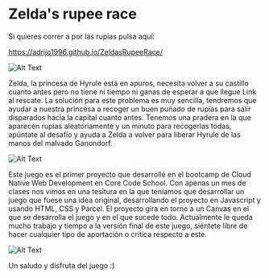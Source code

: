 # Zelda's rupee race

Si quieres correr a por las rupias pulsa aquí:

https://adrijo1996.github.io/ZeldasRupeeRace/


![Alt Text](https://media.giphy.com/media/RdHSz4ZOSvArEMCJiB/giphy.gif)

Zelda, la princesa de Hyrule está en apuros, necesita volver a su castillo cuanto antes pero no tiene ni tiempo ni ganas de esperar a que llegue Link al rescate. La solución para este problema es muy sencilla, tendremos que ayudar a nuestra princesa a recoger un buen puñado de rupias para salir disparados hacia la capital cuanto antes. Tenemos una pradera en la que aparecen rupias aleatoriamente y un minuto para recogerlas todas, apúntate al desafío y ayuda a Zelda a volver para liberar Hyrule de las manos del malvado Ganondorf.

![Alt Text](https://media.giphy.com/media/3oxHQweggcuPUhJ5ew/giphy.gif)

Este juego es el primer proyecto que desarrollé en el bootcamp de Cloud Native Web Development en Core Code School. Con apenas un mes de clases nos vimos en una tesitura en la que teníamos que desarrollar un juego que fuese una idea original, desarrollando el proyecto en Javascript y usando HTML, CSS y Parcel. El proyecto gira en torno a un Canvas en el que se desarrolla el juego y en el que sucede todo. Actualmente le queda mucho trabajo y tiempo a la versión final de este juego, siéntete libre de hacer cualquier tipo de aportación o crítica respecto a este.

![Alt Text](https://media.giphy.com/media/d7pyVYiAVRsNFVn8aF/giphy.gif)

Un saludo y disfruta del juego :)
